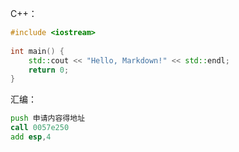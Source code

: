 C++：
```c++
#include <iostream>
 
int main() {
    std::cout << "Hello, Markdown!" << std::endl;
    return 0;
}
```
汇编：
```asm
push 申请内容得地址
call 0057e250
add esp,4
```